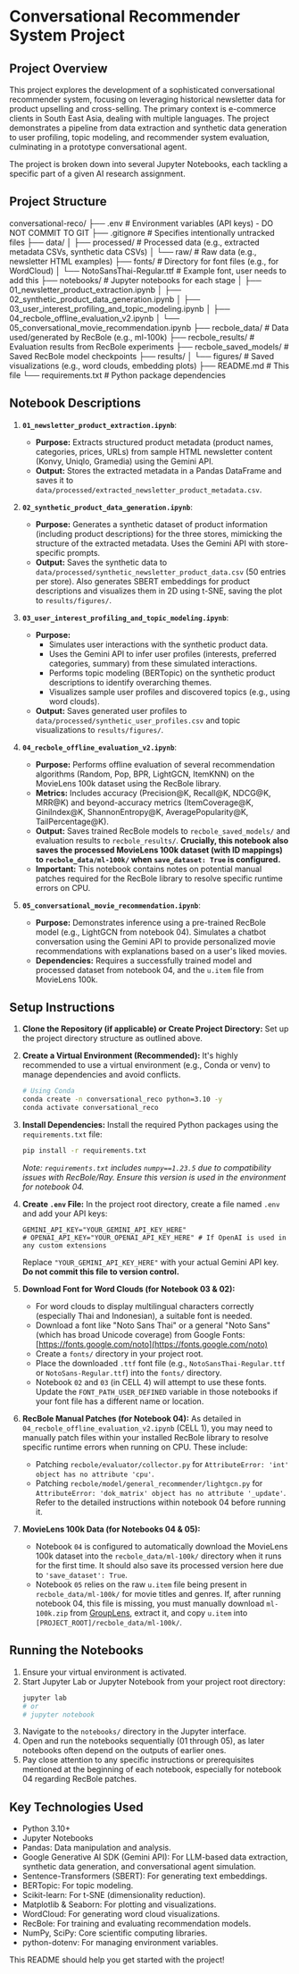 # Conversational Recommender System Project

## Project Overview

This project explores the development of a sophisticated conversational recommender system, focusing on leveraging historical newsletter data for product upselling and cross-selling. The primary context is e-commerce clients in South East Asia, dealing with multiple languages. The project demonstrates a pipeline from data extraction and synthetic data generation to user profiling, topic modeling, and recommender system evaluation, culminating in a prototype conversational agent.

The project is broken down into several Jupyter Notebooks, each tackling a specific part of a given AI research assignment.

## Project Structure

conversational-reco/
├── .env                    # Environment variables (API keys) - DO NOT COMMIT TO GIT
├── .gitignore              # Specifies intentionally untracked files
├── data/
│   ├── processed/          # Processed data (e.g., extracted metadata CSVs, synthetic data CSVs)
│   └── raw/                # Raw data (e.g., newsletter HTML examples)
├── fonts/                  # Directory for font files (e.g., for WordCloud)
│   └── NotoSansThai-Regular.ttf # Example font, user needs to add this
├── notebooks/              # Jupyter notebooks for each stage
│   ├── 01_newsletter_product_extraction.ipynb
│   ├── 02_synthetic_product_data_generation.ipynb
│   ├── 03_user_interest_profiling_and_topic_modeling.ipynb
│   ├── 04_recbole_offline_evaluation_v2.ipynb
│   └── 05_conversational_movie_recommendation.ipynb
├── recbole_data/           # Data used/generated by RecBole (e.g., ml-100k)
├── recbole_results/        # Evaluation results from RecBole experiments
├── recbole_saved_models/   # Saved RecBole model checkpoints
├── results/
│   └── figures/            # Saved visualizations (e.g., word clouds, embedding plots)
├── README.md               # This file
└── requirements.txt        # Python package dependencies

## Notebook Descriptions

1.  **`01_newsletter_product_extraction.ipynb`**:
    * **Purpose:** Extracts structured product metadata (product names, categories, prices, URLs) from sample HTML newsletter content (Konvy, Uniqlo, Gramedia) using the Gemini API.
    * **Output:** Stores the extracted metadata in a Pandas DataFrame and saves it to `data/processed/extracted_newsletter_product_metadata.csv`.

2.  **`02_synthetic_product_data_generation.ipynb`**:
    * **Purpose:** Generates a synthetic dataset of product information (including product descriptions) for the three stores, mimicking the structure of the extracted metadata. Uses the Gemini API with store-specific prompts.
    * **Output:** Saves the synthetic data to `data/processed/synthetic_newsletter_product_data.csv` (50 entries per store). Also generates SBERT embeddings for product descriptions and visualizes them in 2D using t-SNE, saving the plot to `results/figures/`.

3.  **`03_user_interest_profiling_and_topic_modeling.ipynb`**:
    * **Purpose:**
        * Simulates user interactions with the synthetic product data.
        * Uses the Gemini API to infer user profiles (interests, preferred categories, summary) from these simulated interactions.
        * Performs topic modeling (BERTopic) on the synthetic product descriptions to identify overarching themes.
        * Visualizes sample user profiles and discovered topics (e.g., using word clouds).
    * **Output:** Saves generated user profiles to `data/processed/synthetic_user_profiles.csv` and topic visualizations to `results/figures/`.

4.  **`04_recbole_offline_evaluation_v2.ipynb`**:
    * **Purpose:** Performs offline evaluation of several recommendation algorithms (Random, Pop, BPR, LightGCN, ItemKNN) on the MovieLens 100k dataset using the RecBole library.
    * **Metrics:** Includes accuracy (Precision@K, Recall@K, NDCG@K, MRR@K) and beyond-accuracy metrics (ItemCoverage@K, GiniIndex@K, ShannonEntropy@K, AveragePopularity@K, TailPercentage@K).
    * **Output:** Saves trained RecBole models to `recbole_saved_models/` and evaluation results to `recbole_results/`. **Crucially, this notebook also saves the processed MovieLens 100k dataset (with ID mappings) to `recbole_data/ml-100k/` when `save_dataset: True` is configured.**
    * **Important:** This notebook contains notes on potential manual patches required for the RecBole library to resolve specific runtime errors on CPU.

5.  **`05_conversational_movie_recommendation.ipynb`**:
    * **Purpose:** Demonstrates inference using a pre-trained RecBole model (e.g., LightGCN from notebook 04). Simulates a chatbot conversation using the Gemini API to provide personalized movie recommendations with explanations based on a user's liked movies.
    * **Dependencies:** Requires a successfully trained model and processed dataset from notebook 04, and the `u.item` file from MovieLens 100k.

## Setup Instructions

1.  **Clone the Repository (if applicable) or Create Project Directory:**
    Set up the project directory structure as outlined above.

2.  **Create a Virtual Environment (Recommended):**
    It's highly recommended to use a virtual environment (e.g., Conda or venv) to manage dependencies and avoid conflicts.
    ```bash
    # Using Conda
    conda create -n conversational_reco python=3.10 -y
    conda activate conversational_reco
    ```

3.  **Install Dependencies:**
    Install the required Python packages using the `requirements.txt` file:
    ```bash
    pip install -r requirements.txt
    ```
    *Note: `requirements.txt` includes `numpy==1.23.5` due to compatibility issues with RecBole/Ray. Ensure this version is used in the environment for notebook 04.*

4.  **Create `.env` File:**
    In the project root directory, create a file named `.env` and add your API keys:
    ```env
    GEMINI_API_KEY="YOUR_GEMINI_API_KEY_HERE"
    # OPENAI_API_KEY="YOUR_OPENAI_API_KEY_HERE" # If OpenAI is used in any custom extensions
    ```
    Replace `"YOUR_GEMINI_API_KEY_HERE"` with your actual Gemini API key. **Do not commit this file to version control.**

5.  **Download Font for Word Clouds (for Notebook 03 & 02):**
    * For word clouds to display multilingual characters correctly (especially Thai and Indonesian), a suitable font is needed.
    * Download a font like "Noto Sans Thai" or a general "Noto Sans" (which has broad Unicode coverage) from Google Fonts: [https://fonts.google.com/noto](https://fonts.google.com/noto)
    * Create a `fonts/` directory in your project root.
    * Place the downloaded `.ttf` font file (e.g., `NotoSansThai-Regular.ttf` or `NotoSans-Regular.ttf`) into the `fonts/` directory.
    * Notebook `02` and `03` (in CELL 4) will attempt to use these fonts. Update the `FONT_PATH_USER_DEFINED` variable in those notebooks if your font file has a different name or location.

6.  **RecBole Manual Patches (for Notebook 04):**
    As detailed in `04_recbole_offline_evaluation_v2.ipynb` (CELL 1), you may need to manually patch files within your installed RecBole library to resolve specific runtime errors when running on CPU. These include:
    * Patching `recbole/evaluator/collector.py` for `AttributeError: 'int' object has no attribute 'cpu'`.
    * Patching `recbole/model/general_recommender/lightgcn.py` for `AttributeError: 'dok_matrix' object has no attribute '_update'`.
    Refer to the detailed instructions within notebook 04 before running it.

7.  **MovieLens 100k Data (for Notebooks 04 & 05):**
    * Notebook `04` is configured to automatically download the MovieLens 100k dataset into the `recbole_data/ml-100k/` directory when it runs for the first time. It should also save its processed version here due to `'save_dataset': True`.
    * Notebook `05` relies on the raw `u.item` file being present in `recbole_data/ml-100k/` for movie titles and genres. If, after running notebook 04, this file is missing, you must manually download `ml-100k.zip` from [GroupLens](https://grouplens.org/datasets/movielens/100k/), extract it, and copy `u.item` into `[PROJECT_ROOT]/recbole_data/ml-100k/`.

## Running the Notebooks

1.  Ensure your virtual environment is activated.
2.  Start Jupyter Lab or Jupyter Notebook from your project root directory:
    ```bash
    jupyter lab
    # or
    # jupyter notebook
    ```
3.  Navigate to the `notebooks/` directory in the Jupyter interface.
4.  Open and run the notebooks sequentially (01 through 05), as later notebooks often depend on the outputs of earlier ones.
5.  Pay close attention to any specific instructions or prerequisites mentioned at the beginning of each notebook, especially for notebook 04 regarding RecBole patches.

## Key Technologies Used

* Python 3.10+
* Jupyter Notebooks
* Pandas: Data manipulation and analysis.
* Google Generative AI SDK (Gemini API): For LLM-based data extraction, synthetic data generation, and conversational agent simulation.
* Sentence-Transformers (SBERT): For generating text embeddings.
* BERTopic: For topic modeling.
* Scikit-learn: For t-SNE (dimensionality reduction).
* Matplotlib & Seaborn: For plotting and visualizations.
* WordCloud: For generating word cloud visualizations.
* RecBole: For training and evaluating recommendation models.
* NumPy, SciPy: Core scientific computing libraries.
* python-dotenv: For managing environment variables.

This README should help you get started with the project!
